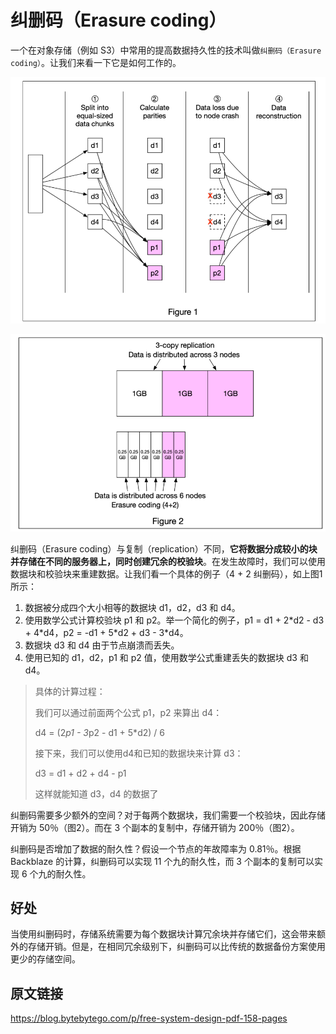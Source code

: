 # 纠删码（Erasure coding）

一个在对象存储（例如 S3）中常用的提高数据持久性的技术叫做`纠删码（Erasure coding）`。让我们来看一下它是如何工作的。

![](./asserts/erasure-code-figure1.png)

![](./asserts/erasure-code-figure2.jpg)

纠删码（Erasure coding）与复制（replication）不同，**它将数据分成较小的块并存储在不同的服务器上，同时创建冗余的校验块**。在发生故障时，我们可以使用数据块和校验块来重建数据。让我们看一个具体的例子（4 + 2 纠删码），如上图1 所示： 

1. 数据被分成四个大小相等的数据块 d1，d2，d3 和 d4。
2. 使用数学公式计算校验块 p1 和 p2。举一个简化的例子，p1 = d1 + 2\*d2 - d3 + 4\*d4，p2 = -d1 + 5\*d2 + d3 - 3*d4。
3. 数据块 d3 和 d4 由于节点崩溃而丢失。
4. 使用已知的 d1，d2，p1 和 p2 值，使用数学公式重建丢失的数据块 d3 和 d4。

> 具体的计算过程：
>
> 我们可以通过前面两个公式 p1，p2 来算出 d4：
>
> d4 = (2*p1 - 3*p2 - d1 + 5*d2) / 6
>
> 接下来，我们可以使用d4和已知的数据块来计算 d3：
>
> d3 = d1 + d2 + d4 - p1
>
> 这样就能知道 d3，d4 的数据了

纠删码需要多少额外的空间？对于每两个数据块，我们需要一个校验块，因此存储开销为 50％（图2）。而在 3 个副本的复制中，存储开销为 200％（图2）。

纠删码是否增加了数据的耐久性？假设一个节点的年故障率为 0.81％。根据 Backblaze 的计算，纠删码可以实现 11 个九的耐久性，而 3 个副本的复制可以实现 6 个九的耐久性。

## 好处

当使用纠删码时，存储系统需要为每个数据块计算冗余块并存储它们，这会带来额外的存储开销。但是，在相同冗余级别下，纠删码可以比传统的数据备份方案使用更少的存储空间。

## 原文链接

https://blog.bytebytego.com/p/free-system-design-pdf-158-pages
